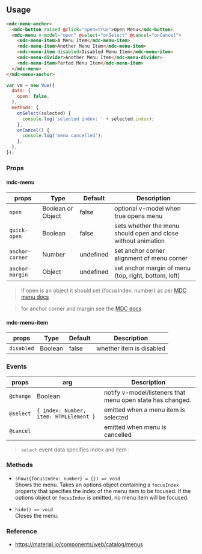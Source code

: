 ## Usage

```html
<mdc-menu-anchor>
  <mdc-button raised @click="open=true">Open Menu</mdc-button>
  <mdc-menu v-model="open" @select="onSelect" @cancel="onCancel">
    <mdc-menu-item>A Menu Item</mdc-menu-item>
    <mdc-menu-item>Another Menu Item</mdc-menu-item>
    <mdc-menu-item disabled>Disabled Menu Item</mdc-menu-item>
    <mdc-menu-divider>Another Menu Item</mdc-menu-divider>
    <mdc-menu-item>Parted Menu Item</mdc-menu-item>
  </mdc-menu>
</mdc-menu-anchor>
```

```javascript
var vm = new Vue({
  data: {
    open: false,
  },
  methods: {
    onSelect(selected) {
      console.log('selected index: ' + selected.index);
    },
    onCancel() {
      console.log('menu cancelled');
    },
  },
});
```

### Props

#### mdc-menu

| props           | Type              | Default   | Description                                                   |
| --------------- | ----------------- | --------- | ------------------------------------------------------------- |
| `open`          | Boolean or Object | false     | optional v-model when true opens menu                         |
| `quick-open`    | Boolean           | false     | sets whether the menu should open and close without animation |
| `anchor-corner` | Number            | undefined | set anchor corner alignment of menu corner                    |
| `anchor-margin` | Object            | undefined | set anchor margin of menu (top, right, bottom, left)          |

> if open is an object it should set {focusIndex: number} as per [MDC menu docs](https://github.com/material-components/material-components-web/tree/master/packages/mdc-menu)

> for anchor corner and margin see the [MDC docs](https://github.com/material-components/material-components-web/tree/master/packages/mdc-menu#MDCMenu)

#### mdc-menu-item

| props      | Type    | Default | Description              |
| ---------- | ------- | ------- | ------------------------ |
| `disabled` | Boolean | false   | whether item is disabled |

### Events

| props     | arg                                    | Description                                                |
| --------- | -------------------------------------- | ---------------------------------------------------------- |
| `@change` | Boolean                                | notify v-model/listeners that menu open state has changed. |
| `@select` | `{ index: Number, item: HTMLElement }` | emitted when a menu item is selected                       |
| `@cancel` |                                        | emitted when menu is cancelled                             |

> `select` event data specifies index and item :

### Methods

- `show({focusIndex: number} = {}) => void`  
  Shows the menu. Takes an options object containing a `focusIndex` property that
  specifies the index of the menu item to be focused.
  If the options object or `focusIndex` is omitted, no menu item will be focused.

- `hide() => void`  
  Closes the menu.

### Reference

- <https://material.io/components/web/catalog/menus>
